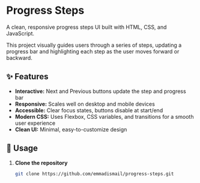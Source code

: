# Progress Steps

A clean, responsive progress steps UI built with HTML, CSS, and JavaScript.

This project visually guides users through a series of steps, updating a progress bar and highlighting each step as the user moves forward or backward.

## ✨ Features

- **Interactive:** Next and Previous buttons update the step and progress bar
- **Responsive:** Scales well on desktop and mobile devices
- **Accessible:** Clear focus states, buttons disable at start/end
- **Modern CSS:** Uses Flexbox, CSS variables, and transitions for a smooth user experience
- **Clean UI:** Minimal, easy-to-customize design

## 🚀 Usage

1. **Clone the repository**
   ```bash
   git clone https://github.com/emmadismail/progress-steps.git
   ```
